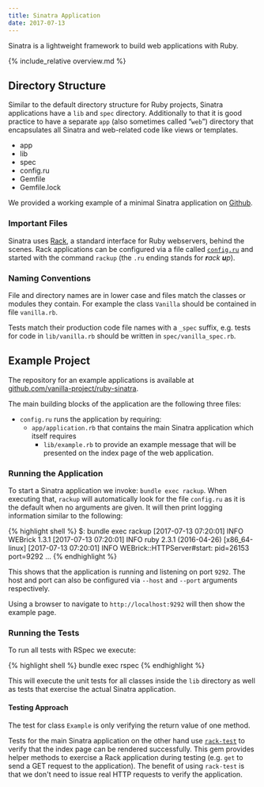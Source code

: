 ```yaml
---
title: Sinatra Application
date: 2017-07-13
---
```


Sinatra is a lightweight framework to build web applications with Ruby.

{% include_relative overview.md %}


## Directory Structure

Similar to the default directory structure for Ruby projects, Sinatra applications have a `lib` and `spec` directory.
Additionally to that it is good practice to have a separate `app` (also sometimes called &ldquo;`web`&rdquo;) directory that encapsulates all Sinatra and web-related code like views or templates.

<ul class="directory-structure">
  <li class="directory">app</li>
  <li class="directory">lib</li>
  <li class="directory">spec</li>
  <li class="text file">config.ru</li>
  <li class="ruby file">Gemfile</li>
  <li class="text file">Gemfile.lock</li>
</ul>

We provided a working example of a minimal Sinatra application on [Github](https://github.com/vanilla-project/ruby-sinatra).


### Important Files

Sinatra uses [Rack](http://rack.github.io), a standard interface for Ruby webservers, behind the scenes.
Rack applications can be configured via a file called [`config.ru`](config.ru) and started with the command `rackup` (the `.ru` ending stands for _**r**ack **u**p_).


### Naming Conventions

File and directory names are in lower case and files match the classes or modules they contain.
For example the class `Vanilla` should be contained in file `vanilla.rb`.

Tests match their production code file names with a `_spec` suffix, e.g. tests for code in `lib/vanilla.rb` should be written in `spec/vanilla_spec.rb`.


## Example Project

The repository for an example applications is available at [github.com/vanilla-project/ruby-sinatra](https://github.com/vanilla-project/ruby-sinatra).

The main building blocks of the application are the following three files:

- `config.ru` runs the application by requiring:
  - `app/application.rb` that contains the main Sinatra application which itself requires
    - `lib/example.rb` to provide an example message that will be presented on the index page of the web application.


### Running the Application

To start a Sinatra application we invoke: `bundle exec rackup`.
When executing that, `rackup` will automatically look for the file `config.ru` as it is the default when no arguments are given.
It will then print logging information similar to the following:

{% highlight shell %}
$: bundle exec rackup
[2017-07-13 07:20:01] INFO  WEBrick 1.3.1
[2017-07-13 07:20:01] INFO  ruby 2.3.1 (2016-04-26) [x86_64-linux]
[2017-07-13 07:20:01] INFO  WEBrick::HTTPServer#start: pid=26153 port=9292
...
{% endhighlight %}

This shows that the application is running and listening on port `9292`.
The host and port can also be configured via `--host` and `--port` arguments respectively.

Using a browser to navigate to `http://localhost:9292` will then show the example page.


### Running the Tests

To run all tests with RSpec we execute:

{% highlight shell %}
bundle exec rspec
{% endhighlight %}

This will execute the unit tests for all classes inside the `lib` directory as well as tests that exercise the actual Sinatra application.

#### Testing Approach

The test for class `Example` is only verifying the return value of one method.

Tests for the main Sinatra application on the other hand use [`rack-test`](http://github.com/rack-test/rack-test) to verify that the index page can be rendered successfully.
This gem provides helper methods to exercise a Rack application during testing (e.g. `get` to send a GET request to the application).
The benefit of using `rack-test` is that we don't need to issue real HTTP requests to verify the application.

